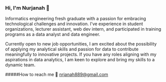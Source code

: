### Hi, I'm Nurjanah 👋

Informatics engineering fresh graduate with a passion for embracing technological challenges and innovation.  I’ve experience in student organizations, lecturer assistant, web dev intern, and participated in training programs as a data analyst and data engineer. 

Currently open to new job opportunities, I am excited about the possibility of applying my analytical skills and passion for data to contribute meaningfully to innovative projects. If you have any roles aligning with my aspirations in data analytics, I am keen to explore and bring my skills to a dynamic team.

#####How to reach me
📧 nrjanah889@gmail.com


<!--
**Nurjanah4079/Nurjanah4079** is a ✨ _special_ ✨ repository because its `README.md` (this file) appears on your GitHub profile.
Here are some ideas to get you started:

- 🔭 I’m currently working on ...
- 🌱 I’m currently learning ...
- 👯 I’m looking to collaborate on ...
- 🤔 I’m looking for help with ...
- 💬 Ask me about ...
- 📫 How to reach me: ...
- 😄 Pronouns: ...
- ⚡ Fun fact: ...
-->
